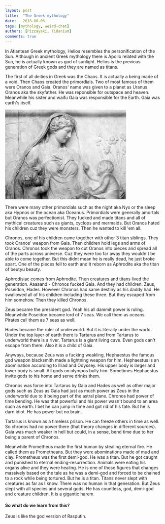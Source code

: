 ```yaml
---
layout: post
title:  "The Greek mythology"
date:   2018-06-06
tags: [mythology, weird-chat]
authors: [Pizzayaki, Tidanium]
comments: true
---
```

In Atlantean Greek mythology, Helios resembles the personification of the Sun. Although in ancient Greek mythology there is Apollo related with the Sun, he is actually known as god of sunlight. Helios is the previous generation of Greek gods and they are named as titans.

The first of all deities in Greek was the Chaos. It is actually a being made of a void. Then Chaos created the primordials. Two of most famous of them were Oranos and Gaia. Oranos' name was given to a planet as Uranus. Oranos aka the skyfather. He was reponsible for outspace and heaven. Meanwhile his sister and waifu Gaia was responsible for the Earth. Gaia was earth's itself.

![gaia](/assets/images/gaia.jpg)

There were many other primordials such as the night aka Nyx or the sleep aka Hypnos or the ocean aka Oceanus. Primordials were generally amortals but Oranos was perfectionist. They fucked and made titans and all of mythical creatures such as giants, cyclops and mermaids. But Oranos hated his children cuz they were monsters. Then he wanted to kill 'em all.

Chronos, one of his children came together with other 3 titan siblings. They took Oranos' weapon from Gaia. Then children hold legs and arms of Oranos. Chronos took the weapon to cut Oranos into pieces and spread all of the parts across universe. Cuz they were too far away they wouldn't be able to come together. But this didnt mean he is really dead, he just broke apart. One of the pieces fell to earth and it reborn as Aphrodite aka the titan of beutyu beauty.

Aphrodisiac comes from Aphrodite. Then creatures and titans lived the generation. Aaaaand - Chronos fucked Gaia. And they had children. Zeus, Poseidon, Hades. However Chronos had same destiny as his daddy had. He swallowed all of his children including these three. But they escaped from him somehow. Then they killed Chronos.

Zeus became the president god. Yeah his all dammit power is ruling. Meanwhile Poseidon became lord of 7 seas. We call them as oceans. Pirates call them as 7 seas as well.

Hades became the ruler of underworld. But it is literally under the world. Under the top layer of earth there is Tartarus and from Tartarus to underworld there is a river. Tartarus is a giant living cave. Even gods can't escape from there. Also it is a child of Gaia.

Anyways, because Zeus was a fucking weakling, Hephaestus the famous god weapon blacksmith made a lightning weapon for him. Hephaestus is an abomination according to Illiad and Odyssey. His upper body is larger and lower body is small. All gods on olympos bully him. Sometimes Hephaestus invite gods to his home and serve drinks them.

Chronos was force into Tartarus by Gaia and Hades as well as other major gods such as Zeus as Gaia had just as much power as Zeus in the underworld due to it being part of the astral plane. Chronos had power of time bending. He was that powerful and his power wasn't bound to an area such as earth. I bet he can jump in time and got rid of his fate. But he is darn idiot. He has power but no brain.

Tartarus is known as a timeless prison. He can freeze others in time as well. So chronos had no power there (that theory changes in different sources). Gaia was much weaker in hell but could, in a sense, bend time due to her being a parent of Chronos.

Meanwhile Prometheus made the first human by stealing eternal fire. He called them as Prometheans. But they were abominations made of mud and clay. Prometheus was the first demi-god. He was a titan. But he got caught and punished to eternal ending-resurrection. Animals were eating his organs alive and they were healing. He is one of those figures that changes massively based on the tale as he was a demi-god and forced to be chained to a rock while being tortured. But he is a titan. Titans never slept with creatures as far as I know. There was no human in that generation. But Zeus slept with all species and several gods. He has countless, god, demi-god and creature children. It is a gigantic harem.

#### So what do we learn from this?
Zeus is like the god version of Rasputin.
